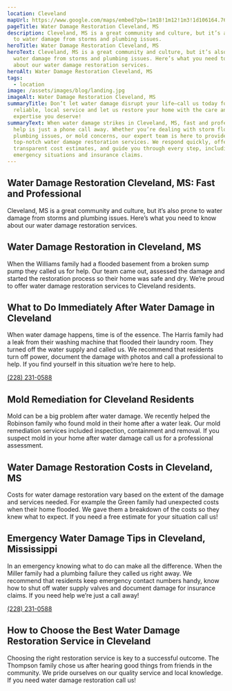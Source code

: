 ```yaml
---
location: Cleveland
mapUrl: https://www.google.com/maps/embed?pb=!1m18!1m12!1m3!1d106164.76396578879!2d-90.81276249051248!3d33.743894631331116!2m3!1f0!2f0!3f0!3m2!1i1024!2i768!4f13.1!3m3!1m2!1s0x862ba8f3f665d015%3A0x19fad965af8662be!2sCleveland%2C%20MS%2038732%2C%20USA!5e0!3m2!1sen!2sph!4v1728661525705!5m2!1sen!2sph
pageTitle: Water Damage Restoration Cleveland, MS
description: Cleveland, MS is a great community and culture, but it’s also prone
  to water damage from storms and plumbing issues.
heroTitle: Water Damage Restoration Cleveland, MS
heroText: Cleveland, MS is a great community and culture, but it’s also prone to
  water damage from storms and plumbing issues. Here’s what you need to know
  about our water damage restoration services.
heroAlt: Water Damage Restoration Cleveland, MS
tags:
  - location
image: /assets/images/blog/landing.jpg
imageAlt: Water Damage Restoration Cleveland, MS
summaryTitle: Don’t let water damage disrupt your life—call us today for
  reliable, local service and let us restore your home with the care and
  expertise you deserve!
summaryText: When water damage strikes in Cleveland, MS, fast and professional
  help is just a phone call away. Whether you’re dealing with storm flooding,
  plumbing issues, or mold concerns, our expert team is here to provide
  top-notch water damage restoration services. We respond quickly, offer
  transparent cost estimates, and guide you through every step, including
  emergency situations and insurance claims.
---
```

## Water Damage Restoration Cleveland, MS: Fast and Professional

Cleveland, MS is a great community and culture, but it’s also prone to water damage from storms and plumbing issues. Here’s what you need to know about our water damage restoration services.

## Water Damage Restoration in Cleveland, MS

When the Williams family had a flooded basement from a broken sump pump they called us for help. Our team came out, assessed the damage and started the restoration process so their home was safe and dry. We’re proud to offer water damage restoration services to Cleveland residents.

## What to Do Immediately After Water Damage in Cleveland

When water damage happens, time is of the essence. The Harris family had a leak from their washing machine that flooded their laundry room. They turned off the water supply and called us. We recommend that residents turn off power, document the damage with photos and call a professional to help. If you find yourself in this situation we’re here to help.

[(228) 231-0588](tel:2282310588)

## Mold Remediation for Cleveland Residents

Mold can be a big problem after water damage. We recently helped the Robinson family who found mold in their home after a water leak. Our mold remediation services included inspection, containment and removal. If you suspect mold in your home after water damage call us for a professional assessment.

## Water Damage Restoration Costs in Cleveland, MS

Costs for water damage restoration vary based on the extent of the damage and services needed. For example the Green family had unexpected costs when their home flooded. We gave them a breakdown of the costs so they knew what to expect. If you need a free estimate for your situation call us!

## Emergency Water Damage Tips in Cleveland, Mississippi

In an emergency knowing what to do can make all the difference. When the Miller family had a plumbing failure they called us right away. We recommend that residents keep emergency contact numbers handy, know how to shut off water supply valves and document damage for insurance claims. If you need help we’re just a call away!

[(228) 231-0588](tel:2282310588)

## How to Choose the Best Water Damage Restoration Service in Cleveland

Choosing the right restoration service is key to a successful outcome. The Thompson family chose us after hearing good things from friends in the community. We pride ourselves on our quality service and local knowledge. If you need water damage restoration call us!
